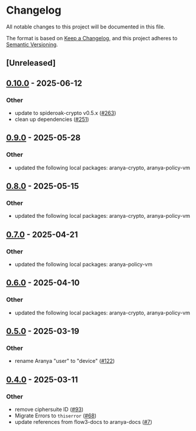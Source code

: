 # Changelog

All notable changes to this project will be documented in this file.

The format is based on [Keep a Changelog](https://keepachangelog.com/en/1.0.0/), 
and this project adheres to [Semantic Versioning](https://semver.org/spec/v2.0.0.html).

## [Unreleased]

## [0.10.0](https://github.com/aranya-project/aranya-core/compare/aranya-idam-ffi-v0.9.0...aranya-idam-ffi-v0.10.0) - 2025-06-12

### Other

* update to spideroak-crypto v0.5.x ([#263](https://github.com/aranya-project/aranya-core/pull/263))
* clean up dependencies ([#251](https://github.com/aranya-project/aranya-core/pull/251))

## [0.9.0](https://github.com/aranya-project/aranya-core/compare/aranya-idam-ffi-v0.8.0...aranya-idam-ffi-v0.9.0) - 2025-05-28

### Other

* updated the following local packages: aranya-crypto, aranya-policy-vm

## [0.8.0](https://github.com/aranya-project/aranya-core/compare/aranya-idam-ffi-v0.7.0...aranya-idam-ffi-v0.8.0) - 2025-05-15

### Other

* updated the following local packages: aranya-crypto, aranya-policy-vm

## [0.7.0](https://github.com/aranya-project/aranya-core/compare/aranya-idam-ffi-v0.6.0...aranya-idam-ffi-v0.7.0) - 2025-04-21

### Other

* updated the following local packages: aranya-policy-vm

## [0.6.0](https://github.com/aranya-project/aranya-core/compare/aranya-idam-ffi-v0.5.0...aranya-idam-ffi-v0.6.0) - 2025-04-10

### Other

* updated the following local packages: aranya-crypto, aranya-policy-vm

## [0.5.0](https://github.com/aranya-project/aranya-core/compare/aranya-idam-ffi-v0.4.0...aranya-idam-ffi-v0.5.0) - 2025-03-19

### Other

* rename Aranya "user" to "device" ([#122](https://github.com/aranya-project/aranya-core/pull/122))

## [0.4.0](https://github.com/aranya-project/aranya-core/compare/aranya-idam-ffi-v0.3.0...aranya-idam-ffi-v0.4.0) - 2025-03-11

### Other

* remove ciphersuite ID ([#93](https://github.com/aranya-project/aranya-core/pull/93))
* Migrate Errors to `thiserror` ([#68](https://github.com/aranya-project/aranya-core/pull/68))
* update references from flow3-docs to aranya-docs ([#7](https://github.com/aranya-project/aranya-core/pull/7))
